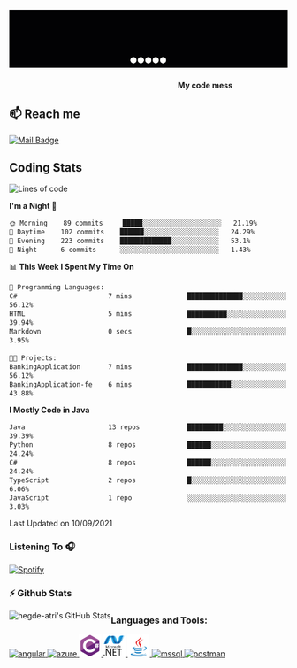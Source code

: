 ![](https://github.com/hegde-atri/hegde-atri/blob/main/ezgif.com-gif-maker.gif)
#### &nbsp;&nbsp;&nbsp;&nbsp;&nbsp;&nbsp;&nbsp;&nbsp;&nbsp;&nbsp;&nbsp;&nbsp;&nbsp;&nbsp;&nbsp;&nbsp;&nbsp;&nbsp;&nbsp;&nbsp;&nbsp;&nbsp;&nbsp;&nbsp;&nbsp;&nbsp;&nbsp;&nbsp;&nbsp;&nbsp;&nbsp;&nbsp;&nbsp;&nbsp;&nbsp;&nbsp;&nbsp;&nbsp;&nbsp;&nbsp;&nbsp;&nbsp;&nbsp;&nbsp;&nbsp;&nbsp;&nbsp;&nbsp;&nbsp;&nbsp;&nbsp;&nbsp;&nbsp;&nbsp;&nbsp;&nbsp;&nbsp;&nbsp;&nbsp;&nbsp;&nbsp;&nbsp;&nbsp;&nbsp;&nbsp;&nbsp;&nbsp;&nbsp;&nbsp;&nbsp;&nbsp;&nbsp;&nbsp;&nbsp;&nbsp;&nbsp;&nbsp;&nbsp;&nbsp;&nbsp;&nbsp;&nbsp;&nbsp;&nbsp;&nbsp;&nbsp;&nbsp;&nbsp;&nbsp;&nbsp;&nbsp; My code mess



## 📫 Reach me
[![Mail Badge](https://img.shields.io/badge/-hegde_atri-c0392b?style=flat&labelColor=c0392b&logo=gmail&logoColor=white)](mailto:dev.hegdeatri@gmail.com)

## Coding Stats

<!--START_SECTION:waka-->
![Lines of code](https://img.shields.io/badge/From%20Hello%20World%20I%27ve%20Written-1.4%20million%20lines%20of%20code-blue)

**I'm a Night 🦉** 

```text
🌞 Morning    89 commits     █████░░░░░░░░░░░░░░░░░░░░   21.19% 
🌆 Daytime    102 commits    ██████░░░░░░░░░░░░░░░░░░░   24.29% 
🌃 Evening    223 commits    █████████████░░░░░░░░░░░░   53.1% 
🌙 Night      6 commits      ░░░░░░░░░░░░░░░░░░░░░░░░░   1.43%

```


📊 **This Week I Spent My Time On** 

```text
💬 Programming Languages: 
C#                       7 mins              ██████████████░░░░░░░░░░░   56.12% 
HTML                     5 mins              ██████████░░░░░░░░░░░░░░░   39.94% 
Markdown                 0 secs              █░░░░░░░░░░░░░░░░░░░░░░░░   3.95%

🐱‍💻 Projects: 
BankingApplication       7 mins              ██████████████░░░░░░░░░░░   56.12% 
BankingApplication-fe    6 mins              ███████████░░░░░░░░░░░░░░   43.88%

```

**I Mostly Code in Java** 

```text
Java                     13 repos            █████████░░░░░░░░░░░░░░░░   39.39% 
Python                   8 repos             ██████░░░░░░░░░░░░░░░░░░░   24.24% 
C#                       8 repos             ██████░░░░░░░░░░░░░░░░░░░   24.24% 
TypeScript               2 repos             █░░░░░░░░░░░░░░░░░░░░░░░░   6.06% 
JavaScript               1 repo              ░░░░░░░░░░░░░░░░░░░░░░░░░   3.03%

```



 Last Updated on 10/09/2021
<!--END_SECTION:waka-->

### Listening To 🎧
[![Spotify](https://novatorem-hegde-atri.vercel.app/api/spotify)](https://open.spotify.com/user/hegde_atri)

### :zap: Github Stats
  <img align="left" alt="hegde-atri's GitHub Stats" src="https://github-readme-stats-hegde-atri.vercel.app/api?username=hegde-atri&show_icons=true&hide_border=true&theme=dracula" />

<h3 align="left">Languages and Tools:</h3>
<p align="left"> <a href="https://angular.io" target="_blank"> <img src="https://angular.io/assets/images/logos/angular/angular.svg" alt="angular" width="40" height="40"/> </a> <a href="https://azure.microsoft.com/en-in/" target="_blank"> <img src="https://www.vectorlogo.zone/logos/microsoft_azure/microsoft_azure-icon.svg" alt="azure" width="40" height="40"/> </a> <a href="https://www.w3schools.com/cs/" target="_blank"> <img src="https://raw.githubusercontent.com/devicons/devicon/master/icons/csharp/csharp-original.svg" alt="csharp" width="40" height="40"/> </a> <a href="https://dotnet.microsoft.com/" target="_blank"> <img src="https://raw.githubusercontent.com/devicons/devicon/master/icons/dot-net/dot-net-original-wordmark.svg" alt="dotnet" width="40" height="40"/> </a> <a href="https://www.java.com" target="_blank"> <img src="https://raw.githubusercontent.com/devicons/devicon/master/icons/java/java-original.svg" alt="java" width="40" height="40"/> </a> <a href="https://www.microsoft.com/en-us/sql-server" target="_blank"> <img src="https://www.svgrepo.com/show/303229/microsoft-sql-server-logo.svg" alt="mssql" width="40" height="40"/> </a> <a href="https://postman.com" target="_blank"> <img src="https://www.vectorlogo.zone/logos/getpostman/getpostman-icon.svg" alt="postman" width="40" height="40"/> </a> </p>
